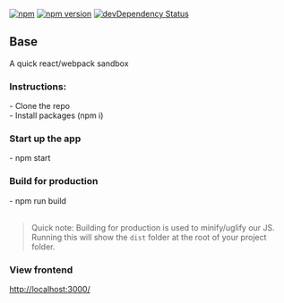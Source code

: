 [![npm](https://img.shields.io/npm/v/npm.svg?maxAge=2592000)]()
[![npm version](https://badge.fury.io/js/express.svg)](https://badge.fury.io/js/express)
[![devDependency Status](https://david-dm.org/dwyl/esta/dev-status.svg)](https://david-dm.org/dwyl/esta#info=devDependencies)

<h2>Base</h2>
<p>A quick react/webpack sandbox</p>

<h3>Instructions:</h3>
- Clone the repo <br />
- Install packages (npm i)

<h3>Start up the app</h3>
- npm start

<h3>Build for production</h3>
- npm run build
<br />
<br />

>Quick note: Building for production is used to minify/uglify our JS. Running this will show the `dist` folder at the root of your project folder.

<h3>View frontend</h3>
<a href='http://localhost:3000/'>http://localhost:3000/</a>
